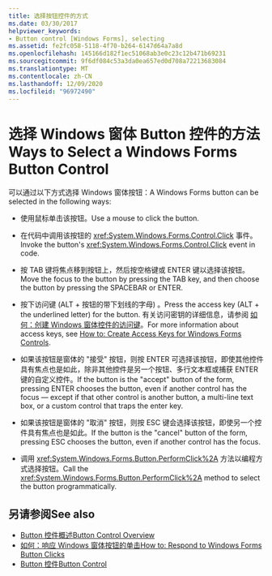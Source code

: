 ```yaml
---
title: 选择按钮控件的方式
ms.date: 03/30/2017
helpviewer_keywords:
- Button control [Windows Forms], selecting
ms.assetid: fe2fc058-5118-4f70-b264-6147d64a7a8d
ms.openlocfilehash: 145166d182f1ec51068ab3e0c23c12b471b69231
ms.sourcegitcommit: 9f6df084c53a3da0ea657ed0d708a72213683084
ms.translationtype: MT
ms.contentlocale: zh-CN
ms.lasthandoff: 12/09/2020
ms.locfileid: "96972490"
---
```

# <a name="ways-to-select-a-windows-forms-button-control"></a><span data-ttu-id="ecaf7-102">选择 Windows 窗体 Button 控件的方法</span><span class="sxs-lookup"><span data-stu-id="ecaf7-102">Ways to Select a Windows Forms Button Control</span></span>
<span data-ttu-id="ecaf7-103">可以通过以下方式选择 Windows 窗体按钮：</span><span class="sxs-lookup"><span data-stu-id="ecaf7-103">A Windows Forms button can be selected in the following ways:</span></span>  
  
- <span data-ttu-id="ecaf7-104">使用鼠标单击该按钮。</span><span class="sxs-lookup"><span data-stu-id="ecaf7-104">Use a mouse to click the button.</span></span>  
  
- <span data-ttu-id="ecaf7-105">在代码中调用该按钮的 <xref:System.Windows.Forms.Control.Click> 事件。</span><span class="sxs-lookup"><span data-stu-id="ecaf7-105">Invoke the button's <xref:System.Windows.Forms.Control.Click> event in code.</span></span>  
  
- <span data-ttu-id="ecaf7-106">按 TAB 键将焦点移到按钮上，然后按空格键或 ENTER 键以选择该按钮。</span><span class="sxs-lookup"><span data-stu-id="ecaf7-106">Move the focus to the button by pressing the TAB key, and then choose the button by pressing the SPACEBAR or ENTER.</span></span>  
  
- <span data-ttu-id="ecaf7-107">按下访问键 (ALT + 按钮的带下划线的字母) 。</span><span class="sxs-lookup"><span data-stu-id="ecaf7-107">Press the access key (ALT + the underlined letter) for the button.</span></span> <span data-ttu-id="ecaf7-108">有关访问密钥的详细信息，请参阅 [如何：创建 Windows 窗体控件的访问键](how-to-create-access-keys-for-windows-forms-controls.md)。</span><span class="sxs-lookup"><span data-stu-id="ecaf7-108">For more information about access keys, see [How to: Create Access Keys for Windows Forms Controls](how-to-create-access-keys-for-windows-forms-controls.md).</span></span>  
  
- <span data-ttu-id="ecaf7-109">如果该按钮是窗体的 "接受" 按钮，则按 ENTER 可选择该按钮，即使其他控件具有焦点也是如此，除非其他控件是另一个按钮、多行文本框或捕获 ENTER 键的自定义控件。</span><span class="sxs-lookup"><span data-stu-id="ecaf7-109">If the button is the "accept" button of the form, pressing ENTER chooses the button, even if another control has the focus — except if that other control is another button, a multi-line text box, or a custom control that traps the enter key.</span></span>  
  
- <span data-ttu-id="ecaf7-110">如果该按钮是窗体的 "取消" 按钮，则按 ESC 键会选择该按钮，即使另一个控件具有焦点也是如此。</span><span class="sxs-lookup"><span data-stu-id="ecaf7-110">If the button is the "cancel" button of the form, pressing ESC chooses the button, even if another control has the focus.</span></span>  
  
- <span data-ttu-id="ecaf7-111">调用 <xref:System.Windows.Forms.Button.PerformClick%2A> 方法以编程方式选择按钮。</span><span class="sxs-lookup"><span data-stu-id="ecaf7-111">Call the <xref:System.Windows.Forms.Button.PerformClick%2A> method to select the button programmatically.</span></span>  
  
## <a name="see-also"></a><span data-ttu-id="ecaf7-112">另请参阅</span><span class="sxs-lookup"><span data-stu-id="ecaf7-112">See also</span></span>

- [<span data-ttu-id="ecaf7-113">Button 控件概述</span><span class="sxs-lookup"><span data-stu-id="ecaf7-113">Button Control Overview</span></span>](button-control-overview-windows-forms.md)
- [<span data-ttu-id="ecaf7-114">如何：响应 Windows 窗体按钮的单击</span><span class="sxs-lookup"><span data-stu-id="ecaf7-114">How to: Respond to Windows Forms Button Clicks</span></span>](how-to-respond-to-windows-forms-button-clicks.md)
- [<span data-ttu-id="ecaf7-115">Button 控件</span><span class="sxs-lookup"><span data-stu-id="ecaf7-115">Button Control</span></span>](button-control-windows-forms.md)
